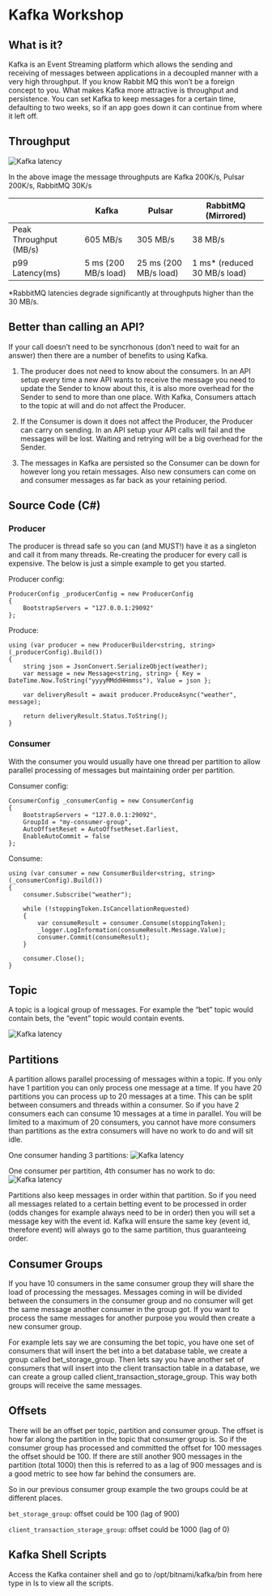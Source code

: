 # Kafka Workshop

## What is it?

Kafka is an Event Streaming platform which allows the sending and receiving of messages between applications in a decoupled manner with a very high throughput. If you know Rabbit MQ this won’t be a foreign concept to you. What makes Kafka more attractive is throughput and persistence. You can set Kafka to keep messages for a certain time, defaulting to two weeks, so if an app goes down it can continue from where it left off.

## Throughput

![Kafka latency](https://github.com/bet01/workshops/blob/main/kafka/Images/kafka-latency-compare.png)

In the above image the message throughputs are Kafka 200K/s, Pulsar 200K/s, RabbitMQ 30K/s


|                         | Kafka                 | Pulsar                | RabbitMQ (Mirrored)           |
|-------------------------|-----------------------|-----------------------|-------------------------------|
| Peak Throughput (MB/s)  | 605 MB/s              | 305 MB/s              | 38 MB/s                       |
| p99 Latency(ms)         | 5 ms (200 MB/s load)  | 25 ms (200 MB/s load) | 1 ms* (reduced 30 MB/s load)  |

*RabbitMQ latencies degrade significantly at throughputs higher than the 30 MB/s. 

## Better than calling an API?

If your call doesn’t need to be syncrhonous (don’t need to wait for an answer) then there are a number of benefits to using Kafka.

1. The producer does not need to know about the consumers. In an API setup every time a new API wants to receive the message you need to update the Sender to know about this, it is also more overhead for the Sender to send to more than one place. With Kafka, Consumers attach to the topic at will and do not affect the Producer.

2. If the Consumer is down it does not affect the Producer, the Producer can carry on sending. In an API setup your API calls will fail and the messages will be lost. Waiting and retrying will be a big overhead for the Sender.

3. The messages in Kafka are persisted so the Consumer can be down for however long you retain messages. Also new consumers can come on and consumer messages as far back as your retaining period.

## Source Code (C#)
 
### Producer

The producer is thread safe so you can (and MUST!) have it as a singleton and call it from many threads. Re-creating the producer for every call is expensive. The below is just a simple example to get you started.

Producer config:
```
ProducerConfig _producerConfig = new ProducerConfig
{
    BootstrapServers = "127.0.0.1:29092"
};
```

Produce:
```
using (var producer = new ProducerBuilder<string, string>(_producerConfig).Build())
{
    string json = JsonConvert.SerializeObject(weather);
    var message = new Message<string, string> { Key = DateTime.Now.ToString("yyyyMMddHHmmss"), Value = json };

    var deliveryResult = await producer.ProduceAsync("weather", message);

    return deliveryResult.Status.ToString();
}
```

### Consumer

With the consumer you would usually have one thread per partition to allow parallel processing of messages but maintaining order per partition.

Consumer config:
```
ConsumerConfig _consumerConfig = new ConsumerConfig
{
    BootstrapServers = "127.0.0.1:29092",
    GroupId = "my-consumer-group",
    AutoOffsetReset = AutoOffsetReset.Earliest,
    EnableAutoCommit = false
};
```

Consume:
```
using (var consumer = new ConsumerBuilder<string, string>(_consumerConfig).Build())
{
    consumer.Subscribe("weather");

    while (!stoppingToken.IsCancellationRequested)
    {
        var consumeResult = consumer.Consume(stoppingToken);
        _logger.LogInformation(consumeResult.Message.Value);
        consumer.Commit(consumeResult);
    }

    consumer.Close();
}
```

## Topic

A topic is a logical group of messages. For example the “bet” topic would contain bets, the “event” topic would contain events.

![Kafka latency](https://github.com/bet01/workshops/blob/main/kafka/Images/kafka_topics.png)

## Partitions

A partition allows parallel processing of messages within a topic. If you only have 1 partition you can only process one message at a time. If you have 20 partitions you can process up to 20 messages at a time. This can be split between consumers and threads within a consumer. So if you have 2 consumers each can consume 10 messages at a time in parallel. You will be limited to a maximum of 20 consumers, you cannot have more consumers than partitions as the extra consumers will have no work to do and will sit idle.

One consumer handing 3 partitions:
![Kafka latency](https://github.com/bet01/workshops/blob/main/kafka/Images/kafka_partitions_one_consumer.png)

One consumer per partition, 4th consumer has no work to do:
![Kafka latency](https://github.com/bet01/workshops/blob/main/kafka/Images/kafka_partitions_multiple_consumer.png)

Partitions also keep messages in order within that partition. So if you need all messages related to a certain betting event to be processed in order (odds changes for example always need to be in order) then you will set a message key with the event id. Kafka will ensure the same key (event id, therefore event) will always go to the same partition, thus guaranteeing order.



## Consumer Groups

If you have 10 consumers in the same consumer group they will share the load of processing the messages. Messages coming in will be divided between the consumers in the consumer group and no consumer will get the same message another consumer in the group got. If you want to process the same messages for another purpose you would then create a new consumer group. 

For example lets say we are consuming the bet topic, you have one set of consumers that will insert the bet into a bet database table, we create a group called bet_storage_group. Then lets say you have another set of consumers that will insert into the client transaction table in a database, we can create a group called client_transaction_storage_group. This way both groups will receive the same messages.

## Offsets

There will be an offset per topic, partition and consumer group. The offset is how far along the partition in the topic that consumer group is. So if the consumer group has processed and committed the offset for 100 messages the offset should be 100. If there are still another 900 messages in the partition (total 1000) then this is referred to as a lag of 900 messages and is a good metric to see how far behind the consumers are.

So in our previous consumer group example the two groups could be at different places. 

`bet_storage_group`: offset could be 100 (lag of 900)

`client_transaction_storage_group`: offset could be 1000 (lag of 0)

## Kafka Shell Scripts
Access the Kafka container shell and go to /opt/bitnami/kafka/bin from here type in ls to view all the scripts.
